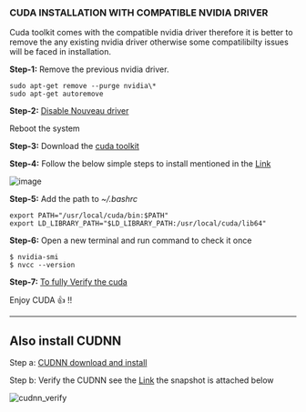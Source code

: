### CUDA INSTALLATION WITH COMPATIBLE NVIDIA DRIVER

Cuda toolkit comes with the compatible nvidia driver therefore it is better to remove the any existing nvidia driver otherwise some compatilibilty issues will be faced in installation.

**Step-1:** Remove the previous nvidia driver.
```
sudo apt-get remove --purge nvidia\*
sudo apt-get autoremove
```

**Step-2:** [Disable Nouveau driver](https://docs.nvidia.com/cuda/cuda-installation-guide-linux/index.html#runfile-nouveau)

Reboot the system


**Step-3:** Download the [cuda toolkit](https://developer.nvidia.com/cuda-downloads?target_os=Linux&target_arch=x86_64&Distribution=Ubuntu)

**Step-4:** Follow the below simple steps to install mentioned in the [Link](https://unix.stackexchange.com/questions/440840/how-to-unload-kernel-module-nvidia-drm)

![image](https://user-images.githubusercontent.com/13540412/146391471-37851466-94cc-43ad-ac41-91639411d90b.png)

**Step-5:** Add the path to *~/.bashrc*
```
export PATH="/usr/local/cuda/bin:$PATH"
export LD_LIBRARY_PATH="$LD_LIBRARY_PATH:/usr/local/cuda/lib64"
```

**Step-6:** Open a new terminal and run command to check it once
```
$ nvidia-smi
$ nvcc --version
```
**Step-7:** [To fully Verify the cuda](https://xcat-docs.readthedocs.io/en/stable/advanced/gpu/nvidia/verify_cuda_install.html)

Enjoy CUDA 👍 !!

---

## Also install CUDNN
Step a: [CUDNN download and install](https://docs.nvidia.com/deeplearning/cudnn/install-guide/index.html#download)

Step b: Verify the CUDNN see the [Link](https://stackoverflow.com/questions/31326015/how-to-verify-cudnn-installation) the snapshot is attached below

![cudnn_verify](https://user-images.githubusercontent.com/13540412/146490423-e4facd1d-1266-48d6-9a24-3756727d59da.png)




